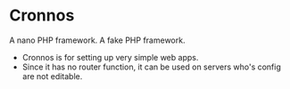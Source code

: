 # Cronnos
A nano PHP framework. A fake PHP framework.   
* Cronnos is for setting up very simple web apps.   
* Since it has no router function, it can be used on servers who's config are not editable.   
